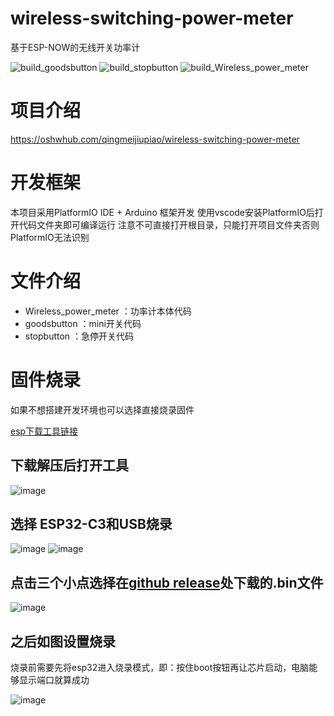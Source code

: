 # wireless-switching-power-meter
基于ESP-NOW的无线开关功率计

![build_goodsbutton](https://github.com/CQUPTHXC/wireless-switching-power-meter/actions/workflows/build_goodsbutton.yml/badge.svg)  ![build_stopbutton](https://github.com/CQUPTHXC/wireless-switching-power-meter/actions/workflows/build_stopbutton.yml/badge.svg)  ![build_Wireless_power_meter](https://github.com/CQUPTHXC/wireless-switching-power-meter/actions/workflows/build_Wireless_power_meter.yml/badge.svg)
# 项目介绍
https://oshwhub.com/qingmeijiupiao/wireless-switching-power-meter
# 开发框架
本项目采用PlatformIO IDE + Arduino 框架开发
使用vscode安装PlatformIO后打开代码文件夹即可编译运行
注意不可直接打开根目录，只能打开项目文件夹否则PlatformIO无法识别
# 文件介绍
- Wireless_power_meter ：功率计本体代码
- goodsbutton ：mini开关代码
- stopbutton ：急停开关代码

# 固件烧录
如果不想搭建开发环境也可以选择直接烧录固件

[esp下载工具链接](https://www.espressif.com/zh-hans/support/download/other-tools)

## 下载解压后打开工具

![image](https://github.com/user-attachments/assets/9eddfbf2-39a3-4faf-9804-68ef2b215977)

## 选择 ESP32-C3和USB烧录

![image](https://github.com/user-attachments/assets/dd5756dd-e65b-41c0-9ebf-b2a14caf6c09)
![image](https://github.com/user-attachments/assets/3c837e4c-2ff2-4a40-8a6a-0984921df3d5)

## 点击三个小点选择在[github release](https://github.com/CQUPTHXC/wireless-switching-power-meter/releases)处下载的.bin文件

![image](https://github.com/user-attachments/assets/69aea8b0-c27d-409c-8d56-fd5c31565108)

## 之后如图设置烧录
烧录前需要先将esp32进入烧录模式，即：按住boot按钮再让芯片启动，电脑能够显示端口就算成功

![image](https://github.com/user-attachments/assets/e8f50ed6-1cc7-48f5-b483-b88221737867)
